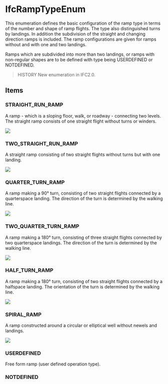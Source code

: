 # IfcRampTypeEnum

This enumeration defines the basic configuration of the ramp type in terms of the number and shape of ramp flights. The type also distinguished turns by landings. In addition the subdivision of the straight and changing direction ramps is included. The ramp configurations are given for ramps without and with one and two landings.<!-- end of definition -->

Ramps which are subdivided into more than two landings, or ramps with non-regular shapes are to be defined with type being USERDEFINED or NOTDEFINED.

> HISTORY  New enumeration in IFC2.0.

## Items

### STRAIGHT_RUN_RAMP
A ramp - which is a sloping floor, walk, or roadway - connecting two levels.
The straight ramp consists of one straight flight without turns or winders.

![](../../../../figures/ifcramptypeenum-fig01.gif)

### TWO_STRAIGHT_RUN_RAMP
A straight ramp consisting of two straight flights without turns but with one
landing.

![](../../../../figures/ifcramptypeenum-fig02.gif)

### QUARTER_TURN_RAMP
A ramp making a 90° turn, consisting of two straight flights connected by
a quarterspace landing. The direction of the turn is determined by the walking line.

![](../../../../figures/ifcramptypeenum-fig03.gif)

### TWO_QUARTER_TURN_RAMP
A ramp making a 180° turn, consisting of three straight flights connected
by two quarterspace landings. The direction of the turn is determined by the walking line.

![](../../../../figures/ifcramptypeenum-fig04.gif)

### HALF_TURN_RAMP
A ramp making a 180° turn, consisting of two straight flights connected
by a halfspace landing. The orientation of the turn is determined by the walking line.

![](../../../../figures/ifcramptypeenum-fig05.gif)

### SPIRAL_RAMP
A ramp constructed around a circular or elliptical well without newels and
landings.

![](../../../../figures/ifcramptypeenum-fig06.gif)

### USERDEFINED
Free form ramp (user defined operation type).

### NOTDEFINED

